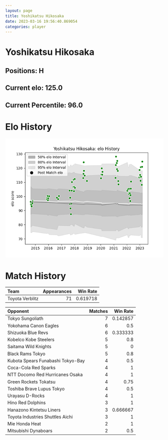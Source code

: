 ```yaml
---  
layout: page  
title: Yoshikatsu Hikosaka  
date: 2023-03-16 19:56:40.869054  
categories: player  
---
```

# Yoshikatsu Hikosaka

## Positions: H

## Current elo: 125.0

## Current Percentile: 96.0

# Elo History


![elo history](history_YoshikatsuHikosaka.png)
# Match History


| Team            |   Appearances |   Win Rate |
|:----------------|--------------:|-----------:|
| Toyota Verblitz |            71 |   0.619718 |

| Opponent                          |   Matches |   Win Rate |
|:----------------------------------|----------:|-----------:|
| Tokyo Sungoliath                  |         7 |   0.142857 |
| Yokohama Canon Eagles             |         6 |   0.5      |
| Shizuoka Blue Revs                |         6 |   0.333333 |
| Kobelco Kobe Steelers             |         5 |   0.8      |
| Saitama Wild Knights              |         5 |   0        |
| Black Rams Tokyo                  |         5 |   0.8      |
| Kubota Spears Funabashi Tokyo-Bay |         4 |   0.5      |
| Coca-Cola Red Sparks              |         4 |   1        |
| NTT Docomo Red Hurricanes Osaka   |         4 |   1        |
| Green Rockets Tokatsu             |         4 |   0.75     |
| Toshiba Brave Lupus Tokyo         |         4 |   0.5      |
| Urayasu D-Rocks                   |         4 |   1        |
| Hino Red Dolphins                 |         3 |   1        |
| Hanazono Kintetsu Liners          |         3 |   0.666667 |
| Toyota Industries Shuttles Aichi  |         3 |   1        |
| Mie Honda Heat                    |         2 |   1        |
| Mitsubishi Dynaboars              |         2 |   0.5      |